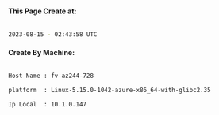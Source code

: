 
   
#### This Page Create at:

```bash

2023-08-15 - 02:43:58 UTC

```

#### Create By Machine:

```bash

Host Name : fv-az244-728

platform  : Linux-5.15.0-1042-azure-x86_64-with-glibc2.35

Ip Local  : 10.1.0.147

```

